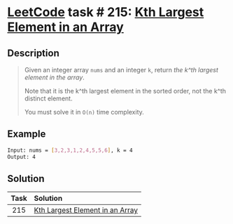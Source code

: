 # [LeetCode][leetcode] task # 215: [Kth Largest Element in an Array][task]

Description
-----------

> Given an integer array `nums` and an integer `k`, return _the k^th largest element in the array_.
> 
> Note that it is the k^th largest element in the sorted order, not the k^th distinct element.
> 
> You must solve it in `O(n)` time complexity.

Example
-------

```sh
Input: nums = [3,2,3,1,2,4,5,5,6], k = 4
Output: 4
```

Solution
--------

| Task | Solution                                    |
|:----:|:--------------------------------------------|
| 215  | [Kth Largest Element in an Array][solution] |


[leetcode]: <http://leetcode.com/>
[task]: <https://leetcode.com/problems/kth-largest-element-in-an-array/>
[solution]: <https://github.com/wellaxis/praxis-leetcode/blob/main/src/main/java/com/witalis/praxis/leetcode/task/h3/p215/option/Practice.java>
